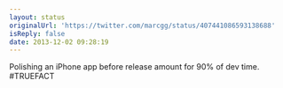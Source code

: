 ```yaml
---
layout: status
originalUrl: 'https://twitter.com/marcgg/status/407441086593138688'
isReply: false
date: 2013-12-02 09:28:19
---
```


Polishing an iPhone app before release amount for 90% of dev time. #TRUEFACT
